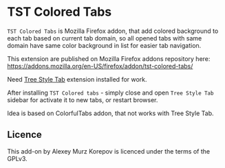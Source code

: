# TST Colored Tabs

`TST Colored Tabs` is Mozilla Firefox addon, that add colored background to each tab based on current tab domain, so all opened tabs with same domain have same color background in list for easier tab navigation.

This extension are published on Mozilla Firefox addons repository here: https://addons.mozilla.org/en-US/firefox/addon/tst-colored-tabs/

Need [Tree Style Tab] extension installed for work. 


After installing `TST Colored tabs` - simply close and open `Tree Style Tab` sidebar for activate it to new tabs, or restart browser.

Idea is based on ColorfulTabs addon, that not works with Tree Style Tab.

## Licence

This add-on by Alexey Murz Korepov is licenced under the terms of the GPLv3.

[Tree Style Tab]: https://addons.mozilla.org/firefox/addon/tree-style-tab/
